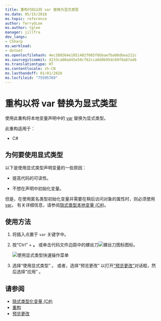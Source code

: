 ```yaml
---
title: 重构代码以将 var 替换为显式类型
ms.date: 05/15/2018
ms.topic: reference
author: TerryGLee
ms.author: tglee
manager: jillfra
dev_langs:
- CSharp
ms.workload:
- dotnet
ms.openlocfilehash: 4ec388564e1851402f085f6bbaefba08dbea212c
ms.sourcegitcommit: d233ca00ad45e50cf62cca0d0b95dc69f0a87ad6
ms.translationtype: HT
ms.contentlocale: zh-CN
ms.lasthandoff: 01/01/2020
ms.locfileid: "75595769"
---
```

# <a name="refactoring-to-replace-var-with-an-explicit-type"></a>重构以将 var 替换为显式类型

使用此重构将本地变量声明中的 [var](/dotnet/csharp/language-reference/keywords/var) 替换为显式类型。

此重构适用于：

- C#

## <a name="why-to-use-an-explicit-type"></a>为何要使用显式类型

以下是使用显式类型声明变量的一些原因：

- 提高代码的可读性。

- 不想在声明中初始化变量。

但是，在使用匿名类型初始化变量并需要在稍后访问对象的属性时，则必须使用 [var](/dotnet/csharp/language-reference/keywords/var)。 有关详细信息，请参阅[隐式类型本地变量 (C#)](/dotnet/csharp/programming-guide/classes-and-structs/implicitly-typed-local-variables)。

## <a name="how-to-use-it"></a>使用方法

1. 将插入点置于 `var` 关键字中。

1. 按“Ctrl”  + **。** 或单击代码文件边距中的螺丝刀![螺丝刀图标](../media/screwdriver-icon.png)图标。

   ![使用显式类型快速操作菜单](media/use-explicit-type.png)

1. 选择“使用显式类型”  。 或者，选择“预览更改”  以打开[“预览更改”](../../ide/preview-changes.md)对话框，然后选择“应用”  。

## <a name="see-also"></a>请参阅

- [隐式类型化变量 (C#)](/dotnet/csharp/programming-guide/classes-and-structs/implicitly-typed-local-variables)
- [重构](../refactoring-in-visual-studio.md)
- [预览更改](../../ide/preview-changes.md)
